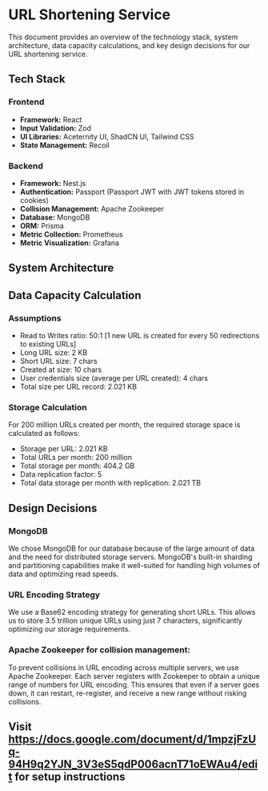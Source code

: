 # URL Shortening Service

This document provides an overview of the technology stack, system architecture, data capacity calculations, and key design decisions for our URL shortening service.

## Tech Stack

### Frontend

- **Framework:** React
- **Input Validation:** Zod
- **UI Libraries:** Aceternity UI, ShadCN UI, Tailwind CSS
- **State Management:** Recoil

### Backend

- **Framework:** Nest.js
- **Authentication:** Passport (Passport JWT with JWT tokens stored in cookies)
- **Collision Management:** Apache Zookeeper
- **Database:** MongoDB
- **ORM:** Prisma
- **Metric Collection:** Prometheus
- **Metric Visualization:** Grafana

## System Architecture

## Data Capacity Calculation

### Assumptions

- Read to Writes ratio: 50:1 [1 new URL is created for every 50 redirections to existing URLs]
- Long URL size: 2 KB
- Short URL size: 7 chars
- Created at size: 10 chars
- User credentials size (average per URL created): 4 chars
- Total size per URL record: 2.021 KB

### Storage Calculation

For 200 million URLs created per month, the required storage space is calculated as follows:

- Storage per URL: 2.021 KB
- Total URLs per month: 200 million
- Total storage per month: 404.2 GB
- Data replication factor: 5
- Total data storage per month with replication: 2.021 TB

## Design Decisions

### MongoDB
We chose MongoDB for our database because of the large amount of data and the need for distributed storage servers. MongoDB's built-in sharding and partitioning capabilities make it well-suited for handling high volumes of data and optimizing read speeds.

### URL Encoding Strategy
We use a Base62 encoding strategy for generating short URLs. This allows us to store 3.5 trillion unique URLs using just 7 characters, significantly optimizing our storage requirements.
 
### Apache Zookeeper for collision management:
To prevent collisions in URL encoding across multiple servers, we use Apache Zookeeper. Each server registers with Zookeeper to obtain a unique range of numbers for URL encoding. This ensures that even if a server goes down, it can restart, re-register, and receive a new range without risking collisions.

## Visit https://docs.google.com/document/d/1mpzjFzUq-94H9q2YJN_3V3eS5qdP006acnT71oEWAu4/edit for setup instructions
